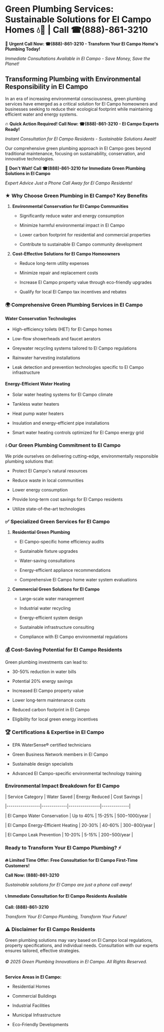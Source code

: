 # Green Plumbing Services: Sustainable Solutions for El Campo Homes 💧🌿 | Call ☎(888)-861-3210

🚨 **Urgent Call Now: ☎(888)-861-3210 - Transform Your El Campo Home's Plumbing Today!**
*Immediate Consultations Available in El Campo - Save Money, Save the Planet!*

## Transforming Plumbing with Environmental Responsibility in El Campo

In an era of increasing environmental consciousness, green plumbing services have emerged as a critical solution for El Campo homeowners and businesses seeking to reduce their ecological footprint while maintaining efficient water and energy systems. 

🔥 **Quick Action Required! Call Now: ☎(888)-861-3210 - El Campo Experts Ready!**
*Instant Consultation for El Campo Residents - Sustainable Solutions Await!*

Our comprehensive green plumbing approach in El Campo goes beyond traditional maintenance, focusing on sustainability, conservation, and innovative technologies.

🚨 **Don't Wait! Call ☎(888)-861-3210 for Immediate Green Plumbing Solutions in El Campo**
*Expert Advice Just a Phone Call Away for El Campo Residents!*

### ★ Why Choose Green Plumbing in El Campo? Key Benefits

1. **Environmental Conservation for El Campo Communities** 
   - Significantly reduce water and energy consumption
   - Minimize harmful environmental impact in El Campo
   - Lower carbon footprint for residential and commercial properties
   - Contribute to sustainable El Campo community development

2. **Cost-Effective Solutions for El Campo Homeowners** 
   - Reduce long-term utility expenses
   - Minimize repair and replacement costs
   - Increase El Campo property value through eco-friendly upgrades
   - Qualify for local El Campo tax incentives and rebates

### 🌍 Comprehensive Green Plumbing Services in El Campo

#### Water Conservation Technologies
- High-efficiency toilets (HET) for El Campo homes
- Low-flow showerheads and faucet aerators
- Greywater recycling systems tailored to El Campo regulations
- Rainwater harvesting installations
- Leak detection and prevention technologies specific to El Campo infrastructure

#### Energy-Efficient Water Heating
- Solar water heating systems for El Campo climate
- Tankless water heaters
- Heat pump water heaters
- Insulation and energy-efficient pipe installations
- Smart water heating controls optimized for El Campo energy grid

### 💧 Our Green Plumbing Commitment to El Campo

We pride ourselves on delivering cutting-edge, environmentally responsible plumbing solutions that:
- Protect El Campo's natural resources
- Reduce waste in local communities
- Lower energy consumption
- Provide long-term cost savings for El Campo residents
- Utilize state-of-the-art technologies

### ✅ Specialized Green Services for El Campo

1. **Residential Green Plumbing**
   - El Campo-specific home efficiency audits
   - Sustainable fixture upgrades
   - Water-saving consultations
   - Energy-efficient appliance recommendations
   - Comprehensive El Campo home water system evaluations

2. **Commercial Green Solutions for El Campo**
   - Large-scale water management
   - Industrial water recycling
   - Energy-efficient system design
   - Sustainable infrastructure consulting
   - Compliance with El Campo environmental regulations

### 💰 Cost-Saving Potential for El Campo Residents

Green plumbing investments can lead to:
- 30-50% reduction in water bills
- Potential 20% energy savings
- Increased El Campo property value
- Lower long-term maintenance costs
- Reduced carbon footprint in El Campo
- Eligibility for local green energy incentives

### 🏆 Certifications & Expertise in El Campo

- EPA WaterSense® certified technicians
- Green Business Network members in El Campo
- Sustainable design specialists
- Advanced El Campo-specific environmental technology training

### Environmental Impact Breakdown for El Campo

| Service Category | Water Saved | Energy Reduced | Cost Savings |
|-----------------|-------------|----------------|--------------|
| El Campo Water Conservation | Up to 40% | 15-25% | $500-$1000/year |
| El Campo Energy-Efficient Heating | 20-30% | 40-60% | $300-$800/year |
| El Campo Leak Prevention | 10-20% | 5-15% | $200-$500/year |

### Ready to Transform Your El Campo Plumbing? ⚡

**🔥 Limited Time Offer: Free Consultation for El Campo First-Time Customers!**

**Call Now: (888)-861-3210**
*Sustainable solutions for El Campo are just a phone call away!*

#### 📞 Immediate Consultation for El Campo Residents Available

**Call: (888)-861-3210**
*Transform Your El Campo Plumbing, Transform Your Future!*

### ⚠️ Disclaimer for El Campo Residents

Green plumbing solutions may vary based on El Campo local regulations, property specifications, and individual needs. Consultation with our experts ensures tailored, effective strategies.

###### © 2025 Green Plumbing Innovations in El Campo. All Rights Reserved.

**Service Areas in El Campo:** 
- Residential Homes
- Commercial Buildings
- Industrial Facilities
- Municipal Infrastructure
- Eco-Friendly Developments